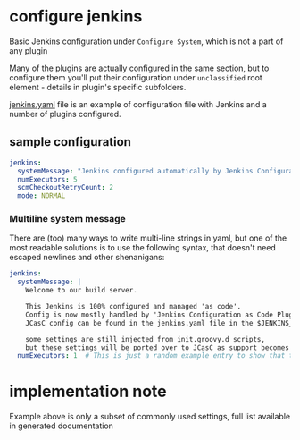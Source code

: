 # configure jenkins

Basic Jenkins configuration under `Configure System`, which is not a part of any plugin

Many of the plugins are actually configured in the same section, but to configure them you'll put their configuration under `unclassified` root element - details in plugin's specific subfolders.

[jenkins.yaml](jenkins.yaml) file is an example of configuration file with Jenkins and a number of plugins configured.


## sample configuration

```yaml
jenkins:
  systemMessage: "Jenkins configured automatically by Jenkins Configuration as Code Plugin\n\n"
  numExecutors: 5
  scmCheckoutRetryCount: 2
  mode: NORMAL
```

### Multiline system message
There are (too) many ways to write multi-line strings in yaml, but one of the most readable solutions
is to use the following syntax, that doesn't need escaped newlines and other shenanigans:

```yaml
jenkins:
  systemMessage: |
    Welcome to our build server.

    This Jenkins is 100% configured and managed 'as code'.
    Config is now mostly handled by 'Jenkins Configuration as Code Plugin' (JCasC).
    JCasC config can be found in the jenkins.yaml file in the $JENKINS_HOME/casc/ folder.

    some settings are still injected from init.groovy.d scripts,
    but these settings will be ported over to JCasC as support becomes available.
  numExecutors: 1  # This is just a random example entry to show that there is no "end token" for the multiline string apart from un-indent to the next yaml property.
```

# implementation note
Example above is only a subset of commonly used settings, full list available in generated documentation
